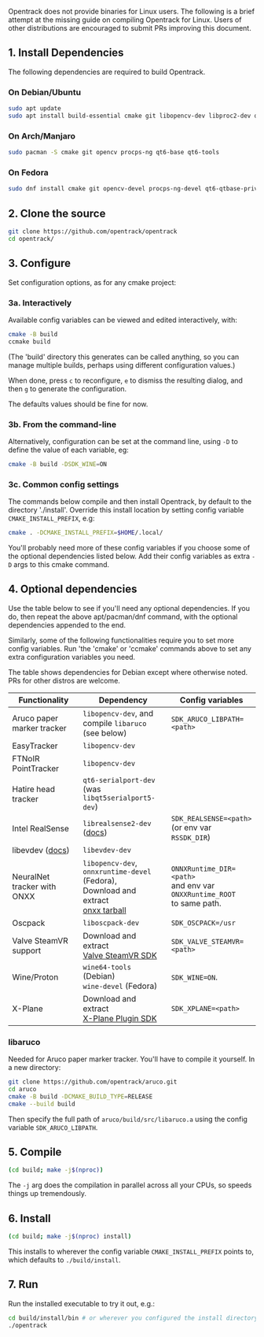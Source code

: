 Opentrack does not provide binaries for Linux users. The following is a brief attempt at the missing guide on compiling Opentrack for Linux. Users of other distributions are encouraged to submit PRs improving this document.

## 1. Install Dependencies

The following dependencies are required to build Opentrack.

### On Debian/Ubuntu

```sh
sudo apt update
sudo apt install build-essential cmake git libopencv-dev libproc2-dev qt6-base-private-dev qt6-tools-dev
```

### On Arch/Manjaro

```sh
sudo pacman -S cmake git opencv procps-ng qt6-base qt6-tools
```

### On Fedora

```sh
sudo dnf install cmake git opencv-devel procps-ng-devel qt6-qtbase-private-devel qt6-qttools-devel
```

## 2. Clone the source

```bash
git clone https://github.com/opentrack/opentrack
cd opentrack/
```

## 3. Configure

Set configuration options, as for any cmake project:

### 3a. Interactively

Available config variables can be viewed and edited interactively, with:

```sh
cmake -B build
ccmake build
```

(The 'build' directory this generates can be called anything, so you can manage multiple builds, perhaps using different configuration values.)

When done, press `c` to reconfigure, `e` to dismiss the resulting dialog, and then `g` to generate the configuration.

The defaults values should be fine for now.

### 3b. From the command-line

Alternatively, configuration can be set at the command line, using `-D` to define the value of each variable, eg:

```sh
cmake -B build -DSDK_WINE=ON
```

### 3c. Common config settings

The commands below compile and then install Opentrack, by default to the directory './install'. Override this install location by setting config variable `CMAKE_INSTALL_PREFIX`, e.g:

```sh
cmake . -DCMAKE_INSTALL_PREFIX=$HOME/.local/
```

You'll probably need more of these config variables if you choose some of the
optional dependencies listed below. Add their config variables as extra `-D`
args to this cmake command.

## 4. Optional dependencies

Use the table below to see if you'll need any optional dependencies. If you do, then repeat the above apt/pacman/dnf command, with the optional dependencies appended to the end.

Similarly, some of the following functionalities require you to set more config variables. Run 'the 'cmake' or 'ccmake' commands above to set any extra configuration variables you need.

The table shows dependencies for Debian except where otherwise noted. PRs for other distros are welcome.

Functionality | Dependency | Config variables
-|-|-
Aruco paper marker tracker | `libopencv-dev`, and<br />compile `libaruco` (see below) | `SDK_ARUCO_LIBPATH=<path>`
EasyTracker | `libopencv-dev` |
FTNoIR PointTracker | `libopencv-dev` |
Hatire head tracker | `qt6-serialport-dev`<br />(was `libqt5serialport5-dev`) |
Intel RealSense | `librealsense2-dev` ([docs](https://github.com/IntelRealSense/librealsense/blob/master/doc/distribution_linux.md)) |`SDK_REALSENSE=<path>`<br />(or env var `RSSDK_DIR`)
libevdev ([docs](https://www.freedesktop.org/wiki/Software/libevdev/)) | `libevdev-dev` |
NeuralNet tracker with ONXX | `libopencv-dev`,<br />`onnxruntime-devel` (Fedora),<br />Download and extract<br />[onxx tarball](https://github.com/microsoft/onnxruntime/releases) | `ONNXRuntime_DIR=<path>`<br />and env var `ONXXRuntime_ROOT`<br />to same path.
Oscpack | `liboscpack-dev` | `SDK_OSCPACK=/usr`
Valve SteamVR support | Download and extract<br />[Valve SteamVR SDK](https://github.com/ValveSoftware/openvr) | `SDK_VALVE_STEAMVR=<path>`
Wine/Proton | `wine64-tools` (Debian)<br />`wine-devel` (Fedora)| `SDK_WINE=ON`.
X-Plane | Download and extract<br />[X-Plane Plugin SDK](https://developer.x-plane.com/sdk/plugin-sdk-downloads/) | `SDK_XPLANE=<path>`

### libaruco

Needed for Aruco paper marker tracker. You'll have to compile it yourself. In a new directory:

```sh
git clone https://github.com/opentrack/aruco.git
cd aruco
cmake -B build -DCMAKE_BUILD_TYPE=RELEASE
cmake --build build
```

Then specify the full path of `aruco/build/src/libaruco.a` using the config variable `SDK_ARUCO_LIBPATH`.

## 5. Compile

```sh
(cd build; make -j$(nproc))
```

The `-j` arg does the compilation in parallel across all your CPUs, so speeds things up tremendously.

## 6. Install

```sh
(cd build; make -j$(nproc) install)
```

This installs to wherever the config variable `CMAKE_INSTALL_PREFIX` points to, which defaults to `./build/install`.

## 7. Run

Run the installed executable to try it out, e.g.:

```sh
cd build/install/bin # or wherever you configured the install directory
./opentrack
```
